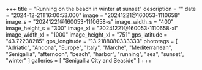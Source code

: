 +++
title = "Running on the beach in winter at sunset"
description = ""
date = "2024-12-21T16:00:53.000"
image = "20241221@160053-1110658"
image_s = "20241221@160053-1110658-s"
image_width_s = "400"
image_height_s = "300"
image_xl = "20241221@160053-1110658-xl"
image_width_xl = "1000"
image_height_xl = "751"
gps_latitude = "43.72238285"
gps_longitude = "13.2188080333333"
phototags = [ "Adriatic", "Ancona", "Europe", "Italy", "Marche", "Mediterranean", "Senigallia", "afternoon", "beach", "harbor", "running", "sea", "sunset", "winter" ]
galleries = [ "Senigallia City and Seaside" ]
+++
